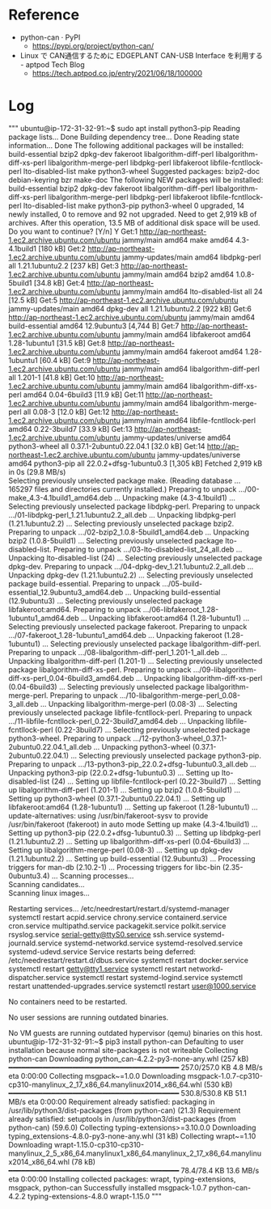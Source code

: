 # Reference
- python-can · PyPI
  - https://pypi.org/project/python-can/
- Linux で CAN通信するために EDGEPLANT CAN-USB Interface を利用する - aptpod Tech Blog
  - https://tech.aptpod.co.jp/entry/2021/06/18/100000

# Log

"""
ubuntu@ip-172-31-32-91:~$ sudo apt install python3-pip
Reading package lists... Done
Building dependency tree... Done
Reading state information... Done
The following additional packages will be installed:
  build-essential bzip2 dpkg-dev fakeroot libalgorithm-diff-perl libalgorithm-diff-xs-perl libalgorithm-merge-perl
  libdpkg-perl libfakeroot libfile-fcntllock-perl lto-disabled-list make python3-wheel
Suggested packages:
  bzip2-doc debian-keyring bzr make-doc
The following NEW packages will be installed:
  build-essential bzip2 dpkg-dev fakeroot libalgorithm-diff-perl libalgorithm-diff-xs-perl libalgorithm-merge-perl
  libdpkg-perl libfakeroot libfile-fcntllock-perl lto-disabled-list make python3-pip python3-wheel
0 upgraded, 14 newly installed, 0 to remove and 92 not upgraded.
Need to get 2,919 kB of archives.
After this operation, 13.5 MB of additional disk space will be used.
Do you want to continue? [Y/n] Y
Get:1 http://ap-northeast-1.ec2.archive.ubuntu.com/ubuntu jammy/main amd64 make amd64 4.3-4.1build1 [180 kB]
Get:2 http://ap-northeast-1.ec2.archive.ubuntu.com/ubuntu jammy-updates/main amd64 libdpkg-perl all 1.21.1ubuntu2.2 [237 kB]
Get:3 http://ap-northeast-1.ec2.archive.ubuntu.com/ubuntu jammy/main amd64 bzip2 amd64 1.0.8-5build1 [34.8 kB]
Get:4 http://ap-northeast-1.ec2.archive.ubuntu.com/ubuntu jammy/main amd64 lto-disabled-list all 24 [12.5 kB]
Get:5 http://ap-northeast-1.ec2.archive.ubuntu.com/ubuntu jammy-updates/main amd64 dpkg-dev all 1.21.1ubuntu2.2 [922 kB]
Get:6 http://ap-northeast-1.ec2.archive.ubuntu.com/ubuntu jammy/main amd64 build-essential amd64 12.9ubuntu3 [4,744 B]
Get:7 http://ap-northeast-1.ec2.archive.ubuntu.com/ubuntu jammy/main amd64 libfakeroot amd64 1.28-1ubuntu1 [31.5 kB]
Get:8 http://ap-northeast-1.ec2.archive.ubuntu.com/ubuntu jammy/main amd64 fakeroot amd64 1.28-1ubuntu1 [60.4 kB]
Get:9 http://ap-northeast-1.ec2.archive.ubuntu.com/ubuntu jammy/main amd64 libalgorithm-diff-perl all 1.201-1 [41.8 kB]
Get:10 http://ap-northeast-1.ec2.archive.ubuntu.com/ubuntu jammy/main amd64 libalgorithm-diff-xs-perl amd64 0.04-6build3 [11.9 kB]
Get:11 http://ap-northeast-1.ec2.archive.ubuntu.com/ubuntu jammy/main amd64 libalgorithm-merge-perl all 0.08-3 [12.0 kB]
Get:12 http://ap-northeast-1.ec2.archive.ubuntu.com/ubuntu jammy/main amd64 libfile-fcntllock-perl amd64 0.22-3build7 [33.9 kB]
Get:13 http://ap-northeast-1.ec2.archive.ubuntu.com/ubuntu jammy-updates/universe amd64 python3-wheel all 0.37.1-2ubuntu0.22.04.1 [32.0 kB]
Get:14 http://ap-northeast-1.ec2.archive.ubuntu.com/ubuntu jammy-updates/universe amd64 python3-pip all 22.0.2+dfsg-1ubuntu0.3 [1,305 kB]
Fetched 2,919 kB in 0s (29.8 MB/s)  
Selecting previously unselected package make.
(Reading database ... 165297 files and directories currently installed.)
Preparing to unpack .../00-make_4.3-4.1build1_amd64.deb ...
Unpacking make (4.3-4.1build1) ...
Selecting previously unselected package libdpkg-perl.
Preparing to unpack .../01-libdpkg-perl_1.21.1ubuntu2.2_all.deb ...
Unpacking libdpkg-perl (1.21.1ubuntu2.2) ...
Selecting previously unselected package bzip2.
Preparing to unpack .../02-bzip2_1.0.8-5build1_amd64.deb ...
Unpacking bzip2 (1.0.8-5build1) ...
Selecting previously unselected package lto-disabled-list.
Preparing to unpack .../03-lto-disabled-list_24_all.deb ...
Unpacking lto-disabled-list (24) ...
Selecting previously unselected package dpkg-dev.
Preparing to unpack .../04-dpkg-dev_1.21.1ubuntu2.2_all.deb ...
Unpacking dpkg-dev (1.21.1ubuntu2.2) ...
Selecting previously unselected package build-essential.
Preparing to unpack .../05-build-essential_12.9ubuntu3_amd64.deb ...
Unpacking build-essential (12.9ubuntu3) ...
Selecting previously unselected package libfakeroot:amd64.
Preparing to unpack .../06-libfakeroot_1.28-1ubuntu1_amd64.deb ...
Unpacking libfakeroot:amd64 (1.28-1ubuntu1) ...
Selecting previously unselected package fakeroot.
Preparing to unpack .../07-fakeroot_1.28-1ubuntu1_amd64.deb ...
Unpacking fakeroot (1.28-1ubuntu1) ...
Selecting previously unselected package libalgorithm-diff-perl.
Preparing to unpack .../08-libalgorithm-diff-perl_1.201-1_all.deb ...
Unpacking libalgorithm-diff-perl (1.201-1) ...
Selecting previously unselected package libalgorithm-diff-xs-perl.
Preparing to unpack .../09-libalgorithm-diff-xs-perl_0.04-6build3_amd64.deb ...
Unpacking libalgorithm-diff-xs-perl (0.04-6build3) ...
Selecting previously unselected package libalgorithm-merge-perl.
Preparing to unpack .../10-libalgorithm-merge-perl_0.08-3_all.deb ...
Unpacking libalgorithm-merge-perl (0.08-3) ...
Selecting previously unselected package libfile-fcntllock-perl.
Preparing to unpack .../11-libfile-fcntllock-perl_0.22-3build7_amd64.deb ...
Unpacking libfile-fcntllock-perl (0.22-3build7) ...
Selecting previously unselected package python3-wheel.
Preparing to unpack .../12-python3-wheel_0.37.1-2ubuntu0.22.04.1_all.deb ...
Unpacking python3-wheel (0.37.1-2ubuntu0.22.04.1) ...
Selecting previously unselected package python3-pip.
Preparing to unpack .../13-python3-pip_22.0.2+dfsg-1ubuntu0.3_all.deb ...
Unpacking python3-pip (22.0.2+dfsg-1ubuntu0.3) ...
Setting up lto-disabled-list (24) ...
Setting up libfile-fcntllock-perl (0.22-3build7) ...
Setting up libalgorithm-diff-perl (1.201-1) ...
Setting up bzip2 (1.0.8-5build1) ...
Setting up python3-wheel (0.37.1-2ubuntu0.22.04.1) ...
Setting up libfakeroot:amd64 (1.28-1ubuntu1) ...
Setting up fakeroot (1.28-1ubuntu1) ...
update-alternatives: using /usr/bin/fakeroot-sysv to provide /usr/bin/fakeroot (fakeroot) in auto mode
Setting up make (4.3-4.1build1) ...
Setting up python3-pip (22.0.2+dfsg-1ubuntu0.3) ...
Setting up libdpkg-perl (1.21.1ubuntu2.2) ...
Setting up libalgorithm-diff-xs-perl (0.04-6build3) ...
Setting up libalgorithm-merge-perl (0.08-3) ...
Setting up dpkg-dev (1.21.1ubuntu2.2) ...
Setting up build-essential (12.9ubuntu3) ...
Processing triggers for man-db (2.10.2-1) ...
Processing triggers for libc-bin (2.35-0ubuntu3.4) ...
Scanning processes...                                                                                                 
Scanning candidates...                                                                                                
Scanning linux images...                                                                                              

Restarting services...
 /etc/needrestart/restart.d/systemd-manager
 systemctl restart acpid.service chrony.service containerd.service cron.service multipathd.service packagekit.service polkit.service rsyslog.service serial-getty@ttyS0.service ssh.service systemd-journald.service systemd-networkd.service systemd-resolved.service systemd-udevd.service
Service restarts being deferred:
 /etc/needrestart/restart.d/dbus.service
 systemctl restart docker.service
 systemctl restart getty@tty1.service
 systemctl restart networkd-dispatcher.service
 systemctl restart systemd-logind.service
 systemctl restart unattended-upgrades.service
 systemctl restart user@1000.service

No containers need to be restarted.

No user sessions are running outdated binaries.

No VM guests are running outdated hypervisor (qemu) binaries on this host.
ubuntu@ip-172-31-32-91:~$ pip3 install python-can
Defaulting to user installation because normal site-packages is not writeable
Collecting python-can
  Downloading python_can-4.2.2-py3-none-any.whl (257 kB)
     ━━━━━━━━━━━━━━━━━━━━━━━━━━━━━━━━━━━━━━━━ 257.0/257.0 KB 4.8 MB/s eta 0:00:00
Collecting msgpack~=1.0.0
  Downloading msgpack-1.0.7-cp310-cp310-manylinux_2_17_x86_64.manylinux2014_x86_64.whl (530 kB)
     ━━━━━━━━━━━━━━━━━━━━━━━━━━━━━━━━━━━━━━━━ 530.8/530.8 KB 51.1 MB/s eta 0:00:00
Requirement already satisfied: packaging in /usr/lib/python3/dist-packages (from python-can) (21.3)
Requirement already satisfied: setuptools in /usr/lib/python3/dist-packages (from python-can) (59.6.0)
Collecting typing-extensions>=3.10.0.0
  Downloading typing_extensions-4.8.0-py3-none-any.whl (31 kB)
Collecting wrapt~=1.10
  Downloading wrapt-1.15.0-cp310-cp310-manylinux_2_5_x86_64.manylinux1_x86_64.manylinux_2_17_x86_64.manylinux2014_x86_64.whl (78 kB)
     ━━━━━━━━━━━━━━━━━━━━━━━━━━━━━━━━━━━━━━━━ 78.4/78.4 KB 13.6 MB/s eta 0:00:00
Installing collected packages: wrapt, typing-extensions, msgpack, python-can
Successfully installed msgpack-1.0.7 python-can-4.2.2 typing-extensions-4.8.0 wrapt-1.15.0
"""
